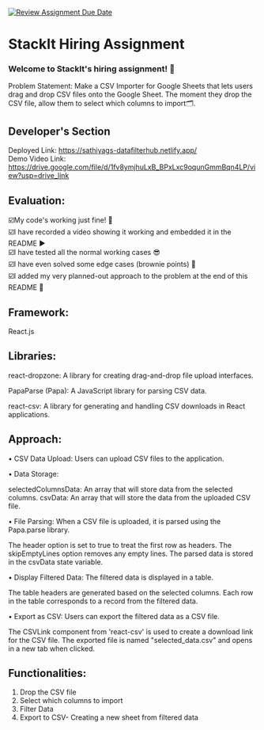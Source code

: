 [![Review Assignment Due Date](https://classroom.github.com/assets/deadline-readme-button-24ddc0f5d75046c5622901739e7c5dd533143b0c8e959d652212380cedb1ea36.svg)](https://classroom.github.com/a/_IojtdoU)
# StackIt Hiring Assignment

### Welcome to StackIt's hiring assignment! 🚀

Problem Statement: Make a CSV Importer for Google Sheets that lets users drag and drop CSV files onto the Google Sheet. The moment they drop the CSV file, allow them to select which columns to import🗂️.

## Developer's Section

Deployed Link: https://sathiyags-datafilterhub.netlify.app/ <br />
Demo Video Link: https://drive.google.com/file/d/1fv8ymjhuLxB_BPxLxc9oqunGmmBqn4LP/view?usp=drive_link

## Evaluation:

☑️My code's working just fine! 🥳 <br />
☑️I have recorded a video showing it working and embedded it in the README ▶️ <br />
☑️I have tested all the normal working cases 😎<br />
☑️I have even solved some edge cases (brownie points) 💪<br />
☑️I added my very planned-out approach to the problem at the end of this README 📜<br />

## Framework:

React.js

## Libraries:

react-dropzone: A library for creating drag-and-drop file upload interfaces.

PapaParse (Papa): A JavaScript library for parsing CSV data.

react-csv: A library for generating and handling CSV downloads in React applications.

## Approach:

• CSV Data Upload: Users can upload CSV files to the application.

• Data Storage:

selectedColumnsData: An array that will store data from the selected columns.
csvData: An array that will store the data from the uploaded CSV file.

• File Parsing: When a CSV file is uploaded, it is parsed using the Papa.parse library.

The header option is set to true to treat the first row as headers.
The skipEmptyLines option removes any empty lines.
The parsed data is stored in the csvData state variable.

• Display Filtered Data: The filtered data is displayed in a table.

The table headers are generated based on the selected columns.
Each row in the table corresponds to a record from the filtered data.

• Export as CSV: Users can export the filtered data as a CSV file.

The CSVLink component from 'react-csv' is used to create a download link for the CSV file.
The exported file is named "selected_data.csv" and opens in a new tab when clicked.

## Functionalities:

1) Drop the CSV file
2) Select which columns to import
3) Filter Data
4) Export to CSV- Creating a new sheet from filtered data



